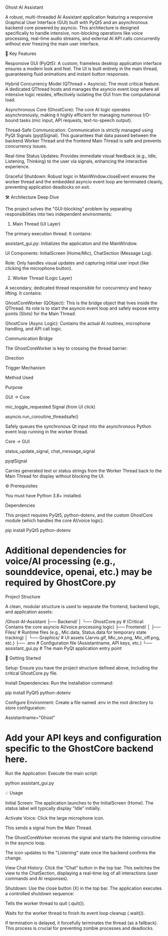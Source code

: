 Ghost AI Assistant

A robust, multi-threaded AI Assistant application featuring a responsive Graphical User Interface (GUI) built with PyQt5 and an asynchronous backend core powered by asyncio. This architecture is designed specifically to handle intensive, non-blocking operations like voice processing, real-time audio streams, and external AI API calls concurrently without ever freezing the main user interface.

🚀 Key Features

Responsive GUI (PyQt5): A custom, frameless desktop application interface ensures a modern look and feel. The UI is built entirely in the main thread, guaranteeing fluid animations and instant button responses.

Hybrid Concurrency Model (QThread + Asyncio): The most critical feature. A dedicated QThread hosts and manages the asyncio event loop where all intensive logic resides, effectively isolating the GUI from the computational load.

Asynchronous Core (GhostCore): The core AI logic operates asynchronously, making it highly efficient for managing numerous I/O-bound tasks (mic input, API requests, text-to-speech output).

Thread-Safe Communication: Communication is strictly managed using PyQt Signals (pyqtSignal). This guarantees that data passed between the backend Worker Thread and the frontend Main Thread is safe and prevents concurrency issues.

Real-time Status Updates: Provides immediate visual feedback (e.g., Idle, Listening, Thinking) to the user via signals, enhancing the interactive experience.

Graceful Shutdown: Robust logic in MainWindow.closeEvent ensures the worker thread and the embedded asyncio event loop are terminated cleanly, preventing application deadlocks on exit.

🛠️ Architecture Deep Dive

The project solves the "GUI-blocking" problem by separating responsibilities into two independent environments:

1. Main Thread (UI Layer)

The primary execution thread. It contains:

assistant_gui.py: Initializes the application and the MainWindow.

UI Components: InitialScreen (Home/Mic), ChatSection (Message Log).

Role: Only handles visual updates and capturing initial user input (like clicking the microphone button).

2. Worker Thread (Logic Layer)

A secondary, dedicated thread responsible for concurrency and heavy lifting. It contains:

GhostCoreWorker (QObject): This is the bridge object that lives inside the QThread. Its role is to start the asyncio event loop and safely expose entry points (Slots) for the Main Thread.

GhostCore (Async Logic): Contains the actual AI routines, microphone handling, and API call logic.

Communication Bridge

The GhostCoreWorker is key to crossing the thread barrier:

Direction

Trigger Mechanism

Method Used

Purpose

GUI → Core

mic_toggle_requested Signal (from UI click)

asyncio.run_coroutine_threadsafe()

Safely queues the synchronous Qt input into the asynchronous Python event loop running in the worker thread.

Core → GUI

status_update_signal, chat_message_signal

pyqtSignal

Carries generated text or status strings from the Worker Thread back to the Main Thread for display without blocking the UI.

⚙️ Prerequisites

You must have Python 3.8+ installed.

Dependencies

This project requires PyQt5, python-dotenv, and the custom GhostCore module (which handles the core AI/voice logic).

pip install PyQt5 python-dotenv
# Additional dependencies for voice/AI processing (e.g., sounddevice, openai, etc.) may be required by GhostCore.py


Project Structure

A clean, modular structure is used to separate the frontend, backend logic, and application assets:

/Ghost-AI-Assistant
├── Backend/
│   └── GhostCore.py       # (Critical: Contains the core asyncio AI/voice processing logic)
├── Frontend/
│   ├── Files/             # Runtime files (e.g., Mic.data, Status.data for temporary state tracking)
│   └── Graphics/          # UI assets (Jarvis.gif, Mic_on.png, Mic_off.png, etc.)
├── .env                   # Configuration file (Assistantname, API keys, etc.)
└── assistant_gui.py       # The main PyQt application entry point


🏁 Getting Started

Setup: Ensure you have the project structure defined above, including the critical GhostCore.py file.

Install Dependencies: Run the installation command:

pip install PyQt5 python-dotenv


Configure Environment: Create a file named .env in the root directory to store configuration:

Assistantname="Ghost"
# Add your API keys and configuration specific to the GhostCore backend here.


Run the Application: Execute the main script:

python assistant_gui.py


💡 Usage

Initial Screen: The application launches to the InitialScreen (Home). The status label will typically display "Idle" initially.

Activate Voice: Click the large microphone icon.

This sends a signal from the Main Thread.

The GhostCoreWorker receives the signal and starts the listening coroutine in the asyncio loop.

The icon updates to the "Listening" state once the backend confirms the change.

View Chat History: Click the "Chat" button in the top bar. This switches the view to the ChatSection, displaying a real-time log of all interactions (user commands and AI responses).

Shutdown: Use the close button (X) in the top bar. The application executes a controlled shutdown sequence:

Tells the worker thread to quit (.quit()).

Waits for the worker thread to finish its event loop cleanup (.wait()).

If termination is delayed, it forcefully terminates the thread (as a fallback).
This process is crucial for preventing zombie processes and deadlocks.
